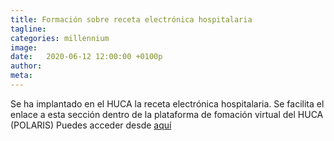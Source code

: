 ```yaml
---
title: Formación sobre receta electrónica hospitalaria
tagline: 
categories: millennium
image: 
date:   2020-06-12 12:00:00 +0100p
author: 
meta: 
---
```

Se ha implantado en el HUCA la receta electrónica hospitalaria. Se facilita el enlace a esta sección dentro de la plataforma de fomación virtual del HUCA (POLARIS) 
Puedes acceder desde [aquí](https://polaris.sespa.es/hucaSespa/course/view.php?id=51#section-6)
<!--more-->
